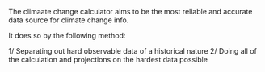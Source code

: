 
The climaate change calculator aims to be the most reliable and accurate data source for climate change info.

It does so by the following method:

1/ Separating out hard observable data of a historical nature 
2/ Doing all of the calculation and projections on the hardest data possible 
